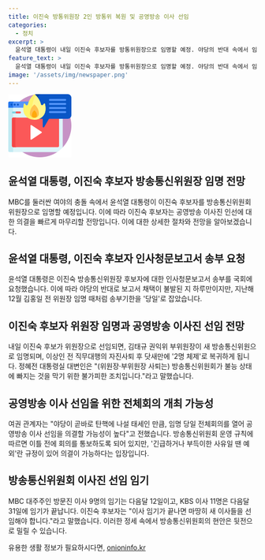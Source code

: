 ```yaml
---
title: 이진숙 방통위원장 2인 방통위 복원 및 공영방송 이사 선임
categories:
  - 정치
excerpt: >
  윤석열 대통령이 내일 이진숙 후보자를 방통위원장으로 임명할 예정. 야당의 반대 속에서 임명을 빠르게 추진하고, 공영방송 이사진 인선에 대한 의결도 예상됨. 방통위 운영 규칙을 예외로 들어서 회의를 통보없이 의결 가능하며, 방송사의 이사 임기 만료로 새 이사 선임 필요. IT 통신 등 방통위 담당 현안은 뒷전.
feature_text: >
  윤석열 대통령이 내일 이진숙 후보자를 방통위원장으로 임명할 예정. 야당의 반대 속에서 임명을 빠르게 추진하고, 공영방송 이사진 인선에 대한 의결도 예상됨. 방통위 운영 규칙을 예외로 들어서 회의를 통보없이 의결 가능하며, 방송사의 이사 임기 만료로 새 이사 선임 필요. IT 통신 등 방통위 담당 현안은 뒷전.
image: '/assets/img/newspaper.png'
---
```


<p><img src="/assets/img/news.png" alt="rentncar 속보" /></p>

<h2>윤석열 대통령, 이진숙 후보자 방송통신위원장 임명 전망</h2>

<p data-ke-size="size16">MBC를 둘러싼 여야의 충돌 속에서 윤석열 대통령이 이진숙 후보자를 방송통신위원회 위원장으로 임명할 예정입니다. 이에 따라 이진숙 후보자는 공영방송 이사진 인선에 대한 의결을 빠르게 마무리할 전망입니다. 이에 대한 상세한 절차와 전망을 알아보겠습니다.</p>

<h2>윤석열 대통령, 이진숙 후보자 인사청문보고서 송부 요청</h2>

<p>윤석열 대통령은 이진숙 방송통신위원장 후보자에 대한 인사청문보고서 송부를 국회에 요청했습니다. 이에 따라 야당의 반대로 보고서 채택이 불발된 지 하루만이지만, 지난해 12월 김홍일 전 위원장 임명 때처럼 송부기한을 '당일'로 잡았습니다.</p>

<h2>이진숙 후보자 위원장 임명과 공영방송 이사진 선임 전망</h2>

<p>내일 이진숙 후보가 위원장으로 선임되면, 김태규 권익위 부위원장이 새 방송통신위원으로 임명되며, 이상인 전 직무대행의 자진사퇴 후 닷새만에 '2명 체제'로 복귀하게 됩니다. 정혜전 대통령실 대변인은 "(위원장·부위원장 사퇴는) 방송통신위원회가 불능 상태에 빠지는 것을 막기 위한 불가피한 조치입니다."라고 말했습니다.</p>

<h2>공영방송 이사 선임을 위한 전체회의 개최 가능성</h2>

<p>여권 관계자는 "야당이 곧바로 탄핵에 나설 태세인 만큼, 임명 당일 전체회의를 열어 공영방송 이사 선임을 의결할 가능성이 높다"고 전했습니다. 방송통신위원회 운영 규칙에 따르면 이틀 전에 회의를 통보하도록 되어 있지만, '긴급하거나 부득이한 사유일 땐 예외'란 규정이 있어 의결이 가능하다는 입장입니다.</p>

<h2>방송통신위원회 이사진 선임 임기</h2>

<p>MBC 대주주인 방문진 이사 9명의 임기는 다음달 12일이고, KBS 이사 11명은 다음달 31일에 임기가 끝납니다. 이진숙 후보자는 "이사 임기가 끝나면 마땅히 새 이사들을 선임해야 합니다."라고 말했습니다. 이러한 정세 속에서 방송통신위원회의 현안은 뒷전으로 밀릴 수 있습니다.</p>

<p data-ke-size="size16"></p>
유용한 생활 정보가 필요하시다면, <a href="https://onioninfo.kr" rel="dofollow">onioninfo.kr</a>



